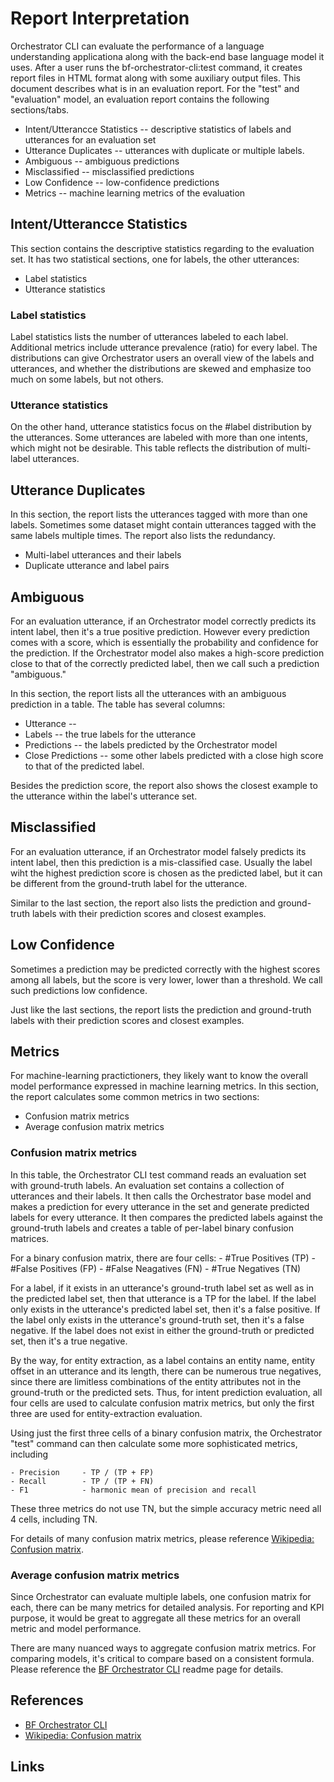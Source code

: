 # Report Interpretation

Orchestrator CLI can evaluate the performance of a language understanding applicationa
along with the back-end base language model it uses.
After a user runs the bf-orchestrator-cli:test command, it creates report files in HTML format
along with some auxiliary output files.
This document describes what is in an evaluation report.
For the "test" and "evaluation" model, an evaluation report contains the following sections/tabs.

- Intent/Utterancce Statistics  -- descriptive statistics of labels and utterances for an evaluation set
- Utterance Duplicates          -- utterances with duplicate or multiple labels.
- Ambiguous                     -- ambiguous predictions
- Misclassified                 -- misclassified predictions
- Low Confidence                -- low-confidence predictions
- Metrics                       -- machine learning metrics of the evaluation

## Intent/Utterancce Statistics

This section contains the descriptive statistics regarding to the evaluation set.
It has two statistical sections, one for labels, the other utterances:

- Label statistics
- Utterance statistics

### Label statistics

Label statistics lists the number of utterances labeled to each label.
Additional metrics include utterance prevalence (ratio) for every label.
The distributions can give Orchestrator users an overall view of the labels and utterances,
and whether the distributions are skewed and emphasize too much on some labels, but not others.

### Utterance statistics

On the other hand, utterance statistics focus on the #label distribution by the utterances.
Some utterances are labeled with more than one intents, which might not be desirable.
This table reflects the distribution of multi-label utterances.

## Utterance Duplicates

In this section, the report lists the utterances tagged with more than one labels.
Sometimes some dataset might contain utterances tagged with the same labels multiple times.
The report also lists the redundancy.

- Multi-label utterances and their labels
- Duplicate utterance and label pairs

## Ambiguous

For an evaluation utterance, if an Orchestrator model correctly predicts its intent label, then it's
a true positive prediction. However every prediction comes with a score, which is
essentially the probability and confidence for the prediction.
If the Orchestrator model also makes a high-score prediction close to that of the correctly predicted
label, then we call such a prediction "ambiguous."

In this section, the report lists all the utterances with an ambiguous prediction in a table.
The table has several columns:

- Utterance         --
- Labels            -- the true labels for the utterance
- Predictions       -- the labels predicted by the Orchestrator model
- Close Predictions -- some other labels predicted with a close high score to that of the predicted label. 

Besides the prediction score, the report also shows the closest example to the utterance
within the label's utterance set.

## Misclassified

For an evaluation utterance, if an Orchestrator model falsely predicts its intent label, then
this prediction is a mis-classified case.
Usually the label wiht the highest prediction score is chosen as the predicted label, but
it can be different from the ground-truth label for the utterance.

Similar to the last section, the report also lists the prediction and ground-truth labels with
their prediction scores and closest examples.

## Low Confidence

Sometimes a prediction may be predicted correctly with the highest scores among all labels, but
the score is very lower, lower than a threshold. We call such predictions low confidence.

Just like the last sections, the report lists the prediction and ground-truth labels with
their prediction scores and closest examples.

## Metrics

For machine-learning practictioners, they likely want to know the overall model performance
expressed in machine learning metrics. In this section, the report calculates
some common metrics in two sections:

- Confusion matrix metrics
- Average confusion matrix metrics

### Confusion matrix metrics

In this table, the Orchestrator CLI test command reads an evaluation set with ground-truth labels.
An evaluation set contains a collection of utterances and their labels.
It then calls the Orchestrator base model and makes a prediction for every utterance in the set
and generate predicted labels for every utterance.
It then compares the predicted labels against the ground-truth labels and creates a table of per-label
binary confusion matrices.

For a binary confusion matrix, there are four cells:
    - #True Positives (TP)
    - #False Positives (FP)
    - #False Neagatives (FN)
    - #True Negatives (TN)

For a label, if it exists in an utterance's ground-truth label set as well as in the predicted label set,
then that utterance is a TP for the label.
If the label only exists in the utterance's predicted label set, then it's a false positive.
If the label only exists in the utterance's ground-truth set, then it's a false negative.
If the label does not exist in either the ground-truth or predicted set, then it's a true negative.

By the way, for entity extraction, as a label contains an entity name, entity offset in an utterance and its length,
there can be numerous true negatives, since there are limitless combinations of the entity attributes
not in the ground-truth or the predicted sets.
Thus, for intent prediction evaluation, all four cells are used to calculate confusion matrix metrics,
but only the first three are used for entity-extraction evaluation.

Using just the first three cells of a binary confusion matrix,
the Orchestrator "test" command can then calculate some
more sophisticated metrics, including

    - Precision     - TP / (TP + FP)
    - Recall        - TP / (TP + FN)
    - F1            - harmonic mean of precision and recall

These three metrics do not use TN, but the simple accuracy metric need all 4 cells, including TN.

For details of many confusion matrix metrics, please reference [Wikipedia: Confusion matrix][2].

### Average confusion matrix metrics

Since Orchestrator can evaluate multiple labels, one confusion matrix for each, there can be many
metrics for detailed analysis. For reporting and KPI purpose, it would be great to aggregate all
these metrics for an overall metric and model performance.

There are many nuanced ways to aggregate confusion matrix metrics. For comparing models, it's critical
to compare based on a consistent formula. Please reference the [BF Orchestrator CLI][1] readme page for details.

## References

- [BF Orchestrator CLI](https://aka.ms/bforchestratorcli)
- [Wikipedia: Confusion matrix](https://en.wikipedia.org/wiki/Confusion_matrix)

## Links

[1]:https://aka.ms/bforchestratorcli	"BF Orchestrator CLI"
[2]:https://en.wikipedia.org/wiki/Confusion_matrix	"Wikipedia: Confusion matrix"
